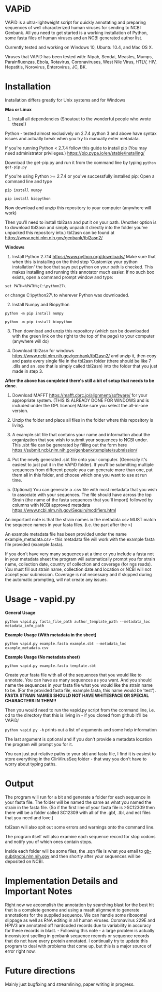# VAPiD
VAPiD is a ultra-lightweight script for quickly annotating and preparing sequences of well characterized human viruses for sending to NCBI Genbank. All you need to get started is a working installation of Python, some fasta files of human viruses and an NCBI generated author list.

Currently tested and working on Windows 10, Ubuntu 10.4, and Mac OS X.

Viruses that VAPiD has been tested with:
Nipah, Sendai, Measles, Mumps, Parainfluenzas, Ebola, Rotavirus, Coronaviruses, West Nile Virus, HTLV, HIV, Hepatitis, Norovirus, Enterovirus, JC, BK. 

# Installation
Installation differs greatly for Unix systems and for Windows

**Mac or Linux**

1. Install all dependencies (Shoutout to the wonderful people who wrote these!)

Python - tested almost exclusively on 2.7.4 python 3 and above have syntax issues and actually break when you try to manually enter metadata.

If you're running Python < 2.7.4 follow this guide to install pip (You may need administrator privileges.)
https://pip.pypa.io/en/stable/installing/ 

Download the get-pip.py and run it from the command line by typing `python get-pip.py`

If you're using Python >= 2.7.4 or you've successfully installed pip:
Open a command line and type

`pip install numpy`

`pip install biopython`

Now download and unzip this repository to your computer (anywhere will work)

Then you'll need to install tbl2asn and put it on your path. (Another option is to download tbl2asn and simply unpack it directly into the folder you've unpacked this repository into.) 
tbl2asn can be found at https://www.ncbi.nlm.nih.gov/genbank/tbl2asn2/

**Windows**

1. Install Python 2.7.14 https://www.python.org/downloads/
  Make sure that when this is installing on the third step 'Customize your python installation' the box that says put python on your path is checked. This makes installing and running this annotator much easier. 
  If no such box exists, open a command prompt window and type:

`set PATH=%PATH%;C:\python27\`

  or change C:\python27\ to wherever Python was downloaded.  

2. Install Numpy and Biopython 

`python -m pip install numpy`

`python -m pip install biopython`


3. Then download and unzip this repository (which can be downloaded with the green link on the right to the top of the page) to your computer (anywhere will do)

4. Download tbl2asn for windows https://www.ncbi.nlm.nih.gov/genbank/tbl2asn2/  and unzip it, then copy and paste every single file in the tbl2asn folder (there should be like 7 .dlls and an .exe that is simply called tbl2asn) into the folder that you just made in step 3.

**After the above has completed there's still a bit of setup that needs to be done.** 

1. Download MAFFT https://mafft.cbrc.jp/alignment/software/ for your appropriate system. (THIS IS ALREADY DONE FOR WINDOWS and is included under the GPL licence) Make sure you select the all-in-one version. 

2. Unzip the folder and place all files in the folder where this repository is living.

2. A example.sbt file that contains your name and information about the organization that you wish to submit your sequences to NCBI under. This .sbt file can be generated by filling out the form here https://submit.ncbi.nlm.nih.gov/genbank/template/submission/

3. Put the newly generated .sbt file onto your computer. (Generally it's easiest to just put it in the VAPiD folder). If you'll be submitting multiple sequences from different people you can generate more than one, put them all in this folder, and choose which one you want to use at run time. 

4. (Optional)
You can generate a .csv file with most metadata that you wish to associate with your sequences. The file should have across the top Strain (the name of the fasta sequences that you'll import) followed by columns with NCBI approved metadata https://www.ncbi.nlm.nih.gov/Sequin/modifiers.html
 
An important note is that the strain names in the metadata csv MUST match the sequence names in your fasta files. (i.e. the part after the >) 

An example metadata file has been provided under the name example_metadata.csv - this metadata file will work with the example fasta file provided (example.fasta).

If you don't have very many sequences at a time or you include a fasta not in your metadata sheet the program will automatically prompt you for strain name, collection date, country of collection and coverage (for ngs reads). You must fill out strain name, collection date and location or NCBI will not accept your submission. Coverage is not necessary and if skipped during the automatic prompting, will not create any issues.

# Usage - vapid.py
**General Usage**

`python vapid.py fasta_file_path author_template_path --metadata_loc metadata_info_path`

**Example Usage (With metadata in the sheet)**

`python vapid.py example.fasta example.sbt --metadata_loc example_metadata.csv`

**Example Usage (No metadata sheet)**

`python vapid.py example.fasta template.sbt`


Create your fasta file with all of the sequences that you would like to annotate. You can have as many sequences as you want. And you should name the sequences in your fasta file what you would like the strain name to be. (For the provided fasta file, example.fasta, this name would be 'test'). **FASTA STRAIN NAMES SHOULD NOT HAVE WHITESPACE OR SPECIAL CHARACTERS IN THEM!!**

Then you would need to run the vapid.py script from the command line, i.e. cd to the directory that this is living in - if you cloned from github it'll be VAPiD/ 

`python vapid.py -h` prints out a list of arguments and some help information

The last argument is optional and if you don't provide a metadata location the program will prompt you for it.

You can just put relative paths to your sbt and fasta file, I find it is easiest to store everything in the ClinVirusSeq folder - that way you don't have to worry about typing paths. 

# Output

The program will run for a bit and generate a folder for each sequence in your fasta file. The folder will be named the same as what you named the strain in the fasta file. (So if the first line of your fasta file is >SC12309 then there will be a folder called SC12309 with all of the .gbf, .tbl, and ect files that you need and love.) 

tbl2asn will also spit out some errors and warnings onto the command line.

The program itself will also examine each sequence record for stop codons and notify you of which ones contain stops.

Inside each folder will be some files, the .sqn file is what you email to gb-sub@ncbi.nlm.nih.gov and then shortly after your sequences will be deposited on NCBI. 

# Implementation Details and Important Notes

Right now we accomplish the annotation by searching blast for the best hit that is a complete genome and using a maaft alignment to generate annotations for the supplied sequence. We can handle some ribosomal slippage as well as RNA editing in all human viruses. Coronavirus 229E and HPIV3 are annotated off hardcoded records due to variability in accuracy for these records in blast. - Following this note - a large problem is actually inconsistent spelling in genbank sequence records or sequence records that do not have every protein annotated. I continually try to update this program to deal with problems that come up, but this is a major source of error right now.


# Future directions
Mainly just bugfixing and streamlining, paper writing in progress.
